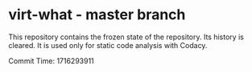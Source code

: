 # virt-what - master branch

This repository contains the frozen state of the repository.
Its history is cleared. It is used only for static code
analysis with Codacy.

Commit Time: 1716293911
